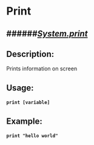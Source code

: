 # Print
######[***System.print***](system.md)
------------------------------
## Description:
Prints information on screen

## Usage:
#### ``print [variable]``

## Example:
#### ``print "hello world"``